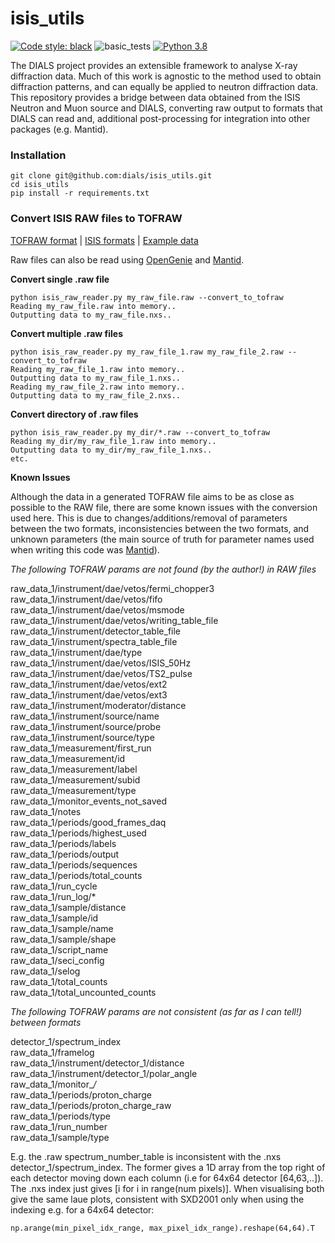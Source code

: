 # isis_utils
[![Code style: black](https://img.shields.io/badge/code%20style-black-000000.svg)](https://github.com/psf/black)
![basic_tests](https://github.com/dials/isis_utils/workflows/basic%20tests/badge.svg)
[![Python 3.8](https://img.shields.io/badge/python-3.8-blue.svg)](https://www.python.org/downloads/release/python-380/)

The DIALS project provides an extensible framework to analyse X-ray diffraction data.
Much of this work is agnostic to the method used to obtain diffraction patterns, and can equally be applied to neutron diffraction data.
This repository provides a bridge between data obtained from the ISIS Neutron and Muon source and DIALS, converting raw output to formats that
DIALS can read and, additional post-processing for integration into other packages (e.g. Mantid).

### Installation

```
git clone git@github.com:dials/isis_utils.git
cd isis_utils
pip install -r requirements.txt
```

### Convert ISIS RAW files to TOFRAW

[TOFRAW format](https://www.nexusformat.org/TOFRaw.html) | [ISIS formats](https://www.isis.stfc.ac.uk/Pages/ISIS-Raw-File-Format.aspx) | [Example data](https://doi.org/10.5281/zenodo.4415768)

Raw files can also be read using [OpenGenie](http://www.opengenie.org/Main_Page) and [Mantid](https://www.mantidproject.org/).


**Convert single .raw file**
```
python isis_raw_reader.py my_raw_file.raw --convert_to_tofraw
Reading my_raw_file.raw into memory..
Outputting data to my_raw_file.nxs..
```

**Convert multiple .raw files**
```
python isis_raw_reader.py my_raw_file_1.raw my_raw_file_2.raw --convert_to_tofraw
Reading my_raw_file_1.raw into memory..
Outputting data to my_raw_file_1.nxs..
Reading my_raw_file_2.raw into memory..
Outputting data to my_raw_file_2.nxs..
```
**Convert directory of .raw files**
```
python isis_raw_reader.py my_dir/*.raw --convert_to_tofraw
Reading my_dir/my_raw_file_1.raw into memory..
Outputting data to my_dir/my_raw_file_1.nxs..
etc.
```

**Known Issues**

Although the data in a generated TOFRAW file aims to be as close as possible to the RAW file, there are some known issues with the conversion used here.
This is due to changes/additions/removal of parameters between the two formats, inconsistencies between the two formats, and unknown parameters (the main source of truth for parameter names used when writing this code was [Mantid](https://github.com/mantidproject/mantid/tree/master/Framework/DataHandling/src/LoadRaw)).

*The following TOFRAW params are not found (by the author!) in RAW files*

raw_data_1/instrument/dae/vetos/fermi_chopper3 \
raw_data_1/instrument/dae/vetos/fifo \
raw_data_1/instrument/dae/vetos/msmode \
raw_data_1/instrument/dae/vetos/writing_table_file \
raw_data_1/instrument/detector_table_file \
raw_data_1/instrument/spectra_table_file \
raw_data_1/instrument/dae/type \
raw_data_1/instrument/dae/vetos/ISIS_50Hz \
raw_data_1/instrument/dae/vetos/TS2_pulse \
raw_data_1/instrument/dae/vetos/ext2 \
raw_data_1/instrument/dae/vetos/ext3 \
raw_data_1/instrument/moderator/distance \
raw_data_1/instrument/source/name \
raw_data_1/instrument/source/probe \
raw_data_1/instrument/source/type \
raw_data_1/measurement/first_run \
raw_data_1/measurement/id \
raw_data_1/measurement/label \
raw_data_1/measurement/subid \
raw_data_1/measurement/type \
raw_data_1/monitor_events_not_saved \
raw_data_1/notes \
raw_data_1/periods/good_frames_daq \
raw_data_1/periods/highest_used \
raw_data_1/periods/labels \
raw_data_1/periods/output \
raw_data_1/periods/sequences \
raw_data_1/periods/total_counts \
raw_data_1/run_cycle \
raw_data_1/run_log/* \
raw_data_1/sample/distance \
raw_data_1/sample/id \
raw_data_1/sample/name \
raw_data_1/sample/shape \
raw_data_1/script_name \
raw_data_1/seci_config \
raw_data_1/selog \
raw_data_1/total_counts \
raw_data_1/total_uncounted_counts

*The following TOFRAW params are not consistent (as far as I can tell!) between formats*

detector_1/spectrum_index \
raw_data_1/framelog \
raw_data_1/instrument/detector_1/distance \
raw_data_1/instrument/detector_1/polar_angle \
raw_data_1/monitor_*/* \
raw_data_1/periods/proton_charge \
raw_data_1/periods/proton_charge_raw \
raw_data_1/periods/type \
raw_data_1/run_number \
raw_data_1/sample/type

E.g. the .raw spectrum_number_table is inconsistent with the .nxs detector_1/spectrum_index.
The former gives a 1D array from the top right of each detector moving down each column (i.e for 64x64 detector [64,63,..]).
The .nxs index just gives [i for i in range(num pixels)].
When visualising both give the same laue plots, consistent with SXD2001 only when using the indexing e.g. for a 64x64 detector:
```
np.arange(min_pixel_idx_range, max_pixel_idx_range).reshape(64,64).T
```
